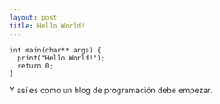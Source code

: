 ```yaml
---
layout: post
title: Hello World!
---
```


    int main(char** args) {
      print("Hello World!");
      return 0;
    }
    

Y así es como un blog de programación debe empezar.
